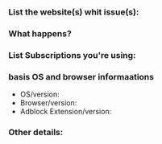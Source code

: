 <!-- 

Easyprivacy requests:
** If a site implements any tracking or monitoring, UA/IP/Geo checks, browser detection, analytics, telemetry, linking to third-partys, pixels, referrers, fingerprinting, event/perf logging etc. Regardless how helpful or needed the script(s) are, it will be blocked in Easyprivacy. Privacy comes first and the block on these scripts will remain in place.


Any additions, changes or removals is at the Authors discretion. 
You're free to counterargue (to a certain point) if you disagree with the decision. 
To avoid being banned, don't constantly re-open or create new (related) issue reports.
-->

<!-- Just include the website URL in the Title line of this issue report -->

### List the website(s) whit issue(s):

<!-- URL(s) for issue on a specific site are **mandatory** -->
<!-- To prevent tracking, wrap the website URL in a Code tag please. **mandatory** -->

### What happens?

<!-- Just a description of the issue when you visit the site. Or steps on reproducing this  -->

### List Subscriptions you're using:

<!-- Which adblock lists are you're using? -->

### basis OS and browser informaations

<!-- Just to ensure there is no issues or conflicts with other webbrowser extensions. 
     Disable Noscript, Ghostery, Disconnect, HTTPS Everywhere, Privacy Badger before reporting (and re-test with them disabled).
     Just ensure you're running just one Adblock extension only -->

- OS/version: 
- Browser/version: 
- Adblock Extension/version: 

### Other details:

<!-- If you suspect certain filters (this helps spending time to debug it manually).
If you have a screen shot of the issue or advert, this will help to highlight it. -->
